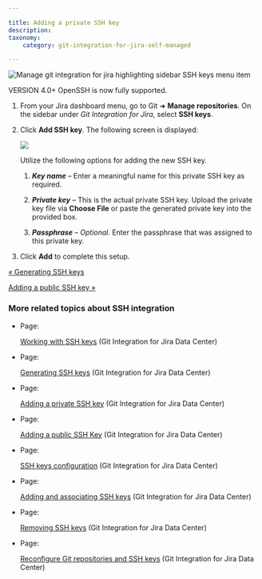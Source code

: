 ```yaml
---

title: Adding a private SSH key
description:
taxonomy:
    category: git-integration-for-jira-self-managed

---
```

![Manage git integration for jira highlighting sidebar SSH keys menu item](https://bigbrassband.atlassian.net/wiki/download/attachments/1930396698/gitserver-add-ssh-keys.png?version=1&modificationDate=1630642802720&cacheVersion=1&api=v2)

VERSION 4.0+ OpenSSH is now fully supported.

1.  From your Jira dashboard menu, go to Git ➜ **Manage repositories**. On the sidebar under _Git Integration for Jira_, select **SSH keys**.

2.  Click **Add SSH key**. The following screen is displayed:

    ![](https://bigbrassband.atlassian.net/wiki/download/thumbnails/1930396698/add-ssh-key-input-screen(c).png?version=1&modificationDate=1630642802480&cacheVersion=1&api=v2&width=374&height=400)

    Utilize the following options for adding the new SSH key.

    1.  _**Key name**_ – Enter a meaningful name for this private SSH key as required.

    2.  _**Private key**_ – This is the actual private SSH key. Upload the private key file via **Choose File** or paste the generated private key into the provided box.

    3.  _**Passphrase**_ – _Optional._ Enter the passphrase that was assigned to this private key.

3.  Click **Add** to complete this setup.


[« Generating SSH keys](/wiki/spaces/GIJDC/pages/1930396609/Generating+SSH+keys)

[Adding a public SSH key »](/wiki/spaces/GIJDC/pages/1930396728/Adding+a+public+SSH+Key)

### More related topics about SSH integration

*   Page:

    [Working with SSH keys](/wiki/spaces/GIJDC/pages/1930396577/Working+with+SSH+keys) (Git Integration for Jira Data Center)

*   Page:

    [Generating SSH keys](/wiki/spaces/GIJDC/pages/1930396609/Generating+SSH+keys) (Git Integration for Jira Data Center)

*   Page:

    [Adding a private SSH key](/wiki/spaces/GIJDC/pages/1930396698/Adding+a+private+SSH+key) (Git Integration for Jira Data Center)

*   Page:

    [Adding a public SSH Key](/wiki/spaces/GIJDC/pages/1930396728/Adding+a+public+SSH+Key) (Git Integration for Jira Data Center)

*   Page:

    [SSH keys configuration](/wiki/spaces/GIJDC/pages/1930396746/SSH+keys+configuration) (Git Integration for Jira Data Center)

*   Page:

    [Adding and associating SSH keys](/wiki/spaces/GIJDC/pages/1930396771/Adding+and+associating+SSH+keys) (Git Integration for Jira Data Center)

*   Page:

    [Removing SSH keys](/wiki/spaces/GIJDC/pages/1930396835/Removing+SSH+keys) (Git Integration for Jira Data Center)

*   Page:

    [Reconfigure Git repositories and SSH keys](/wiki/spaces/GIJDC/pages/1930396868/Reconfigure+Git+repositories+and+SSH+keys) (Git Integration for Jira Data Center)